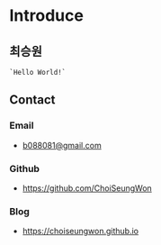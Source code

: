 # Introduce


## 최승원
    `Hello World!`


## Contact
  ### Email
  - b088081@gmail.com
  
  ### Github
  - https://github.com/ChoiSeungWon

  ### Blog
  - https://choiseungwon.github.io
